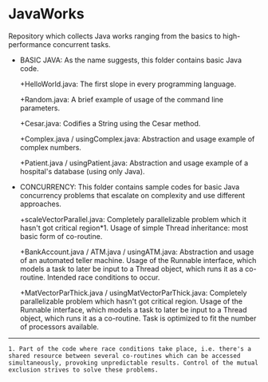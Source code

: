 # JavaWorks

Repository which collects Java works ranging from the basics to high-performance concurrent tasks.

- BASIC JAVA: As the name suggests, this folder contains basic Java code.

    +HelloWorld.java: The first slope in every programming language.

    +Random.java: A brief example of usage of the command line parameters.

    +Cesar.java: Codifies a String using the Cesar method.

    +Complex.java / usingComplex.java: Abstraction and usage example of complex numbers.

    +Patient.java / usingPatient.java: Abstraction and usage example of a hospital's database (using only Java).

- CONCURRENCY: This folder contains sample codes for basic Java concurrency problems that escalate on complexity and use different approaches.

    +scaleVectorParallel.java: Completely parallelizable problem which it hasn't got critical region*1. Usage of simple Thread inheritance: most basic form of co-routine.
    
    +BankAccount.java / ATM.java / usingATM.java: Abstraction and usage of an automated teller machine. Usage of the Runnable interface, which models a task to later be input to a Thread object, which runs it as a co-routine. Intended race conditions to occur.

    +MatVectorParThick.java / usingMatVectorParThick.java: Completely parallelizable problem which hasn't got critical region. Usage of the Runnable interface, which models a task to later be input to a Thread object, which runs it as a co-routine. Task is optimized to fit the number of processors available.


---------------------------------------------------------------------------------------------------------------------------------------------------------------------------

    1. Part of the code where race conditions take place, i.e. there's a shared resource between several co-routines which can be accessed simultaneously, provoking unpredictable results. Control of the mutual exclusion strives to solve these problems.